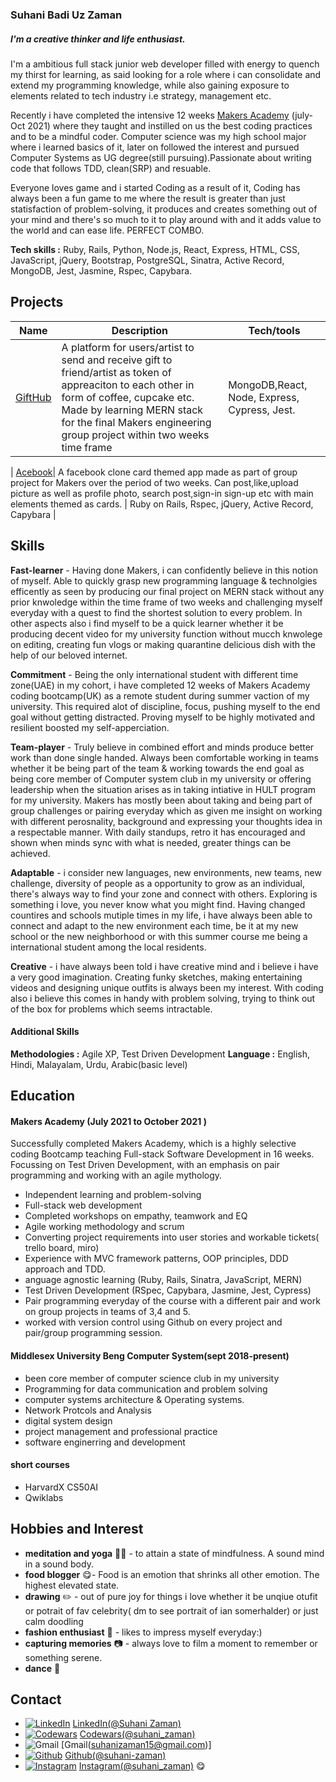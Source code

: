 ### Suhani Badi Uz Zaman
##### I'm a creative thinker and life enthusiast.
I'm a ambitious full stack junior web developer filled with energy to quench my thirst for learning, as said looking for a role where i can consolidate and extend my programming knowledge, while also gaining exposure to elements related to tech industry i.e strategy, management etc.

Recently i have completed the intensive 12 weeks [Makers Academy](https://github.com/makersacademy) (july-Oct 2021) where they taught and instilled on us the best coding practices and to be a mindful coder. Computer science was my high school major where i learned basics of it, later on followed the interest and pursued Computer Systems as UG degree(still pursuing).Passionate about writing code that follows TDD, clean(SRP) and resuable.

Everyone loves game and i started Coding as a result of it, Coding has always been a fun game to me where the result is greater than just statisfaction of problem-solving, it produces and creates something out of your mind and there's so much to it to play around with and it adds value to the world and can ease life. PERFECT COMBO.

**Tech skills :** Ruby, Rails, Python, Node.js, React, Express, HTML, CSS, JavaScript, jQuery, Bootstrap, PostgreSQL, Sinatra, Active Record, MongoDB, Jest, Jasmine, Rspec, Capybara.
## Projects

| Name                         | Description                | Tech/tools        |
| ---------------------------- | -------------------------  | ----------------- |
|[GiftHub](https://github.com/suhani-zaman/work-social) | A platform for users/artist to send and receive gift to friend/artist as token of appreaciton to each other in form of coffee, cupcake etc. Made by learning MERN stack for the final Makers engineering group project within two weeks time frame| MongoDB,React, Node, Express, Cypress, Jest.| 
            
| [Acebook](https://github.com/suhani-zaman/acebook)| A facebook clone card themed app made as part of  group project for Makers  over the period of two weeks. Can post,like,upload picture as well as profile photo, search post,sign-in sign-up etc with main  elements themed as cards. | Ruby on Rails, Rspec, jQuery, Active Record, Capybara |

## Skills

**Fast-learner** - Having done Makers, i can confidently believe in this notion of myself. Able to quickly grasp new programming language & technolgies efficently as seen by producing our final project on MERN stack without any prior knwoledge within the time frame of two weeks and challenging myself everyday with a quest to find the shortest solution to every problem. In other aspects also i find myself to be a quick learner whether it be producing decent video for my university function without mucch knwolege on editing, creating fun vlogs or making quarantine delicious dish with the help of our beloved internet.

**Commitment** - Being the only international student with different time zone(UAE) in my cohort, i have completed 12 weeks of Makers Academy coding bootcamp(UK) as a remote student during summer vaction of my university. This required alot of discipline, focus, pushing myself to the end goal without getting distracted. Proving myself to be highly motivated and resilient boosted my self-apperciation.

**Team-player** - Truly believe in combined effort and minds produce better work than done single handed. Always been comfortable working in teams whether it be being part of the team & working towards the end goal as being core member of Computer system club in my university or offering leadership when the situation arises as in taking intiative in HULT program for my university. Makers has mostly been about taking and being part of group challenges or pairing everyday which as given me insight on working with different perosnality, background and expressing your thoughts idea in a respectable manner. With daily standups, retro it has encouraged and shown when minds sync with what is needed, greater things can be achieved.

**Adaptable** - i consider new languages, new environments, new teams, new challenge, diversity of people as a opportunity to grow as an individual, there's always way to find your zone and connect with others. Exploring is something i love, you never know what you might find. Having changed countires and schools mutiple times in my life, i have always been able to connect and adapt to the new environment each time, be it at my new school or the new neighborhood or with this summer course me being a international student among the local residents.

**Creative** - i have always been told i have creative mind and i believe i have a very good imagination. Creating funky sketches, making entertaining videos and designing unique outfits is always been my interest. With coding also i believe this comes in handy with problem solving, trying to think out of the box for problems which seems intractable. 

#### Additional Skills
**Methodologies :** Agile XP, Test Driven Development
**Language :** English, Hindi, Malayalam, Urdu, Arabic(basic level)

## Education

#### Makers Academy (July 2021 to October 2021 )
Successfully completed Makers Academy, which is a highly selective coding Bootcamp teaching Full-stack Software Development in 16 weeks. Focussing on Test Driven Development, with an emphasis on pair programming and working with an agile mythology. 

- Independent learning and problem-solving
- Full-stack web development
- Completed workshops on empathy, teamwork and EQ
- Agile working methodology and scrum
- Converting project requirements into user stories and workable tickets( trello board, miro)
- Experience with MVC framework patterns, OOP principles, DDD approach and TDD.
- anguage agnostic learning (Ruby, Rails, Sinatra, JavaScript, MERN)
- Test Driven Development (RSpec, Capybara, Jasmine, Jest, Cypress)
- Pair programming everyday of the course with a different pair and work on group projects in teams of 3,4 and 5.
- worked with version control using Github on every project and pair/group programming session.
#### Middlesex University Beng Computer System(sept 2018-present)
- been core member of computer science club in my university
- Programming for data communication and problem solving
- computer systems architecture & Operating systems.
- Network Protcols and Analysis
- digital system design
- project management and professional practice
- software enginerring and development

#### short courses
- HarvardX CS50AI
- Qwiklabs


## Hobbies and Interest

- **meditation and yoga** :lotus_position_woman: - to attain a state of mindfulness. A sound mind in a sound body.
- **food blogger** :yum:- Food is an emotion that shrinks all other emotion. The highest elevated state.
- **drawing** :pencil2: - out of pure joy for things i love whether it be unqiue otufit or potrait of fav celebrity( dm to see portrait of ian somerhalder) or just calm doodling
- **fashion enthusiast** :dress: - likes to impress myself everyday:)
- **capturing memories** :camera: - always love to film a moment to remember or something serene.
- **dance** :woman_dancing:

## Contact

- [![LinkedIn][1.1]][1] [LinkedIn(@Suhani Zaman)](https://www.linkedin.com/in/suhani-zaman-35a9301b0/)
- [![Codewars][2.1]][2] [Codewars(@suhani_zaman)](https://www.codewars.com/users/suhani_zaman)
- ![Gmail][3.1] [Gmail(suhanizaman15@gmail.com)]
- [![Github][4.1]][4] [Github(@suhani-zaman)](https://github.com/suhani-zaman)
- [![Instagram][5.1]][5] [Instagram(@suhani_zaman)](https://www.instagram.com/suhani_zaman/) :yum: 


[1.1]: https://github.com/paulrobertlloyd/socialmediaicons/blob/main/linkedin-24x24.png?raw=true
[2.1]: https://imgur.com/T4C1AHf.png
[3.1]: https://github.com/paulrobertlloyd/socialmediaicons/blob/main/email-24x24.png?raw=true
[4.1]: https://github.com/paulrobertlloyd/socialmediaicons/blob/main/github-24x24.png?raw=true
[5.1]: https://github.com/paulrobertlloyd/socialmediaicons/blob/main/instagram-24x24.png?raw=true

[1]: https://www.linkedin.com/in/suhani-zaman-35a9301b0/
[2]: https://www.codewars.com/users/suhani_zaman
[4]: https://github.com/suhani-zaman
[5]: https://www.instagram.com/suhani_zaman/
